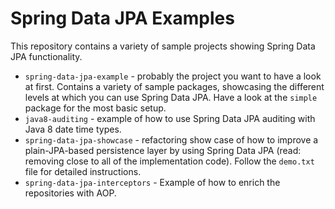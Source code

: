 # Spring Data JPA Examples

This repository contains a variety of sample projects showing Spring Data JPA functionality.

* `spring-data-jpa-example` - probably the project you want to have a look at first. Contains a variety of sample packages, showcasing the different levels at which you can use Spring Data JPA. Have a look at the `simple` package for the most basic setup.
* `java8-auditing` - example of how to use Spring Data JPA auditing with Java 8 date time types.
* `spring-data-jpa-showcase` - refactoring show case of how to improve a plain-JPA-based persistence layer by using Spring Data JPA (read: removing close to all of the implementation code). Follow the `demo.txt` file for detailed instructions.
* `spring-data-jpa-interceptors` - Example of how to enrich the repositories with AOP.
